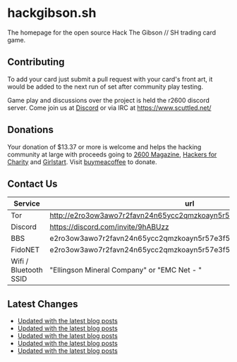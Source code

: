 # hackgibson.sh
The homepage for the open source Hack The Gibson // SH trading card game.


## Contributing

To add your card just submit a pull request with your card's front art, it would be added to the next run of set after community play testing.

Game play and discussions over the project is held the r2600 discord server. Come join us at [Discord](https://discord.com/invite/9hABUzz) or via IRC at https://www.scuttled.net/


## Donations

Your donation of $13.37 or more is welcome and helps the hacking community at large with proceeds going to [2600 Magazine](https://2600.com/), [Hackers for Charity](https://hackersforcharity.org) and [Girlstart](https://girlstart.org).  Visit [buymeacoffee](https://www.buymeacoffee.com/hackgibson.sh) to donate.


## Contact Us

Service | url
-|-
Tor | http://e2ro3ow3awo7r2favn24n65ycc2qmzkoayn5r57e3f56nvjwdcgg32ad.onion
Discord | https://discord.com/invite/9hABUzz
BBS | e2ro3ow3awo7r2favn24n65ycc2qmzkoayn5r57e3f56nvjwdcgg32ad.onion:23
FidoNET | e2ro3ow3awo7r2favn24n65ycc2qmzkoayn5r57e3f56nvjwdcgg32ad.onion:24554
Wifi / Bluetooth SSID | "Ellingson Mineral Company" or "EMC Net - <fidonet address>"

## Latest Changes
<!-- BLOG-POST-LIST:START -->
- [Updated with the latest blog posts](https://github.com/DFW2600/hackgibson.sh/commit/9244e925aa8ea54646aedc1dd2d314945b30869e)
- [Updated with the latest blog posts](https://github.com/DFW2600/hackgibson.sh/commit/0b635e1810b36a3d2382d1cbd6b07c5577b43b0f)
- [Updated with the latest blog posts](https://github.com/DFW2600/hackgibson.sh/commit/4cf8727b446d1bab4fbdbadf2777cfff91111b10)
- [Updated with the latest blog posts](https://github.com/DFW2600/hackgibson.sh/commit/5c13ea7fd67bda37e3098bbbdd012439f4fb6100)
- [Updated with the latest blog posts](https://github.com/DFW2600/hackgibson.sh/commit/631449ff717a34569683cb421ee79b3cfd33b1e1)
<!-- BLOG-POST-LIST:END -->
